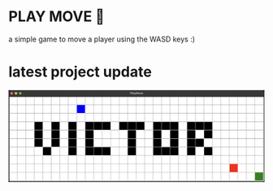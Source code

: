 # PLAY MOVE 🚶
a simple game to move a player using the WASD keys :)


# latest project update
![last update](img/image3.png)